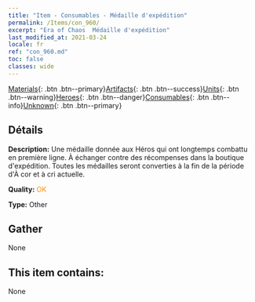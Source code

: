 ```yaml
---
title: "Item - Consumables - Médaille d'expédition"
permalink: /Items/con_960/
excerpt: "Era of Chaos  Médaille d'expédition"
last_modified_at: 2021-03-24
locale: fr
ref: "con_960.md"
toc: false
classes: wide
---
```

 [Materials](/fr/Items/){: .btn .btn--primary}[Artifacts](/fr/Items/Artifacts/){: .btn .btn--success}[Units](/fr/Items/Units/){: .btn .btn--warning}[Heroes](/fr/Items/Heroes/){: .btn .btn--danger}[Consumables](/fr/Items/Consumables/){: .btn .btn--info}[Unknown](/fr/Items/Unknown/){: .btn .btn--primary}

## Détails
 **Description:** Une médaille donnée aux Héros qui ont longtemps combattu en première ligne. À échanger contre des récompenses dans la boutique d'expédition. Toutes les médailles seront converties à la fin de la période d'À cor et à cri actuelle.

 **Quality:** <span style="color: #FF8C00">OK</span>

 **Type:** Other

## Gather

  None

## This item contains:

  None

